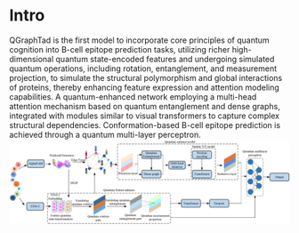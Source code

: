# Intro

QGraphTad is the first model to incorporate core principles of quantum cognition into B-cell epitope prediction tasks, utilizing richer high-dimensional quantum state-encoded features and undergoing simulated quantum operations, including rotation, entanglement, and measurement projection, to simulate the structural polymorphism and global interactions of proteins, thereby enhancing feature expression and attention modeling capabilities. A quantum-enhanced network employing a multi-head attention mechanism based on quantum entanglement and dense graphs, integrated with modules similar to visual transformers to capture complex structural dependencies. Conformation-based B-cell epitope prediction is achieved through a quantum multi-layer perceptron.
![img](./fig1.png)
